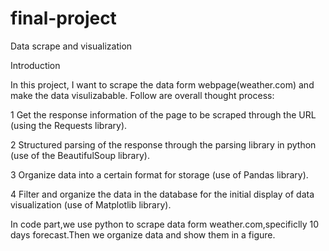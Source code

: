 # final-project
Data scrape and visualization

Introduction

In this project, I want to scrape the data form webpage(weather.com) and make the data visulizabable.
Follow are overall thought process:

1 Get the response information of the page to be scraped through the URL (using the Requests library).

2 Structured parsing of the response through the parsing library in python (use of the BeautifulSoup library).

3 Organize data into a certain format for storage (use of Pandas library).

4 Filter and organize the data in the database for the initial display of data visualization (use of Matplotlib library).

In code part,we use python to scrape data form weather.com,specificlly 10 days forecast.Then we organize data and show 
them in a figure.


